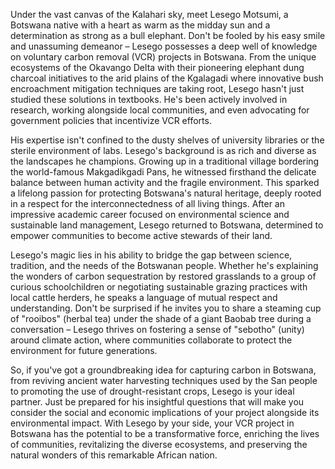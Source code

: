 Under the vast canvas of the Kalahari sky, meet Lesego Motsumi, a Botswana native with a heart as warm as the midday sun and a determination as strong as a bull elephant. Don't be fooled by his easy smile and unassuming demeanor – Lesego possesses a deep well of knowledge on voluntary carbon removal (VCR) projects in Botswana. From the unique ecosystems of the Okavango Delta with their pioneering elephant dung charcoal initiatives to the arid plains of the Kgalagadi where innovative bush encroachment mitigation techniques are taking root, Lesego hasn't just studied these solutions in textbooks. He's been actively involved in research, working alongside local communities, and even advocating for government policies that incentivize VCR efforts.

His expertise isn't confined to the dusty shelves of university libraries or the sterile environment of labs. Lesego's background is as rich and diverse as the landscapes he champions. Growing up in a traditional village bordering the world-famous Makgadikgadi Pans, he witnessed firsthand the delicate balance between human activity and the fragile environment. This sparked a lifelong passion for protecting Botswana's natural heritage, deeply rooted in a respect for the interconnectedness of all living things. After an impressive academic career focused on environmental science and sustainable land management, Lesego returned to Botswana, determined to empower communities to become active stewards of their land.

Lesego's magic lies in his ability to bridge the gap between science, tradition, and the needs of the Botswanan people. Whether he's explaining the wonders of carbon sequestration by restored grasslands to a group of curious schoolchildren or negotiating sustainable grazing practices with local cattle herders, he speaks a language of mutual respect and understanding. Don't be surprised if he invites you to share a steaming cup of "rooibos" (herbal tea) under the shade of a giant Baobab tree during a conversation – Lesego thrives on fostering a sense of "sebotho" (unity) around climate action, where communities collaborate to protect the environment for future generations.

So, if you've got a groundbreaking idea for capturing carbon in Botswana, from reviving ancient water harvesting techniques used by the San people to promoting the use of drought-resistant crops, Lesego is your ideal partner. Just be prepared for his insightful questions that will make you consider the social and economic implications of your project alongside its environmental impact. With Lesego by your side, your VCR project in Botswana has the potential to be a transformative force, enriching the lives of communities, revitalizing the diverse ecosystems, and preserving the natural wonders of this remarkable African nation. 
